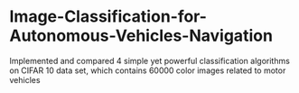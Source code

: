 # Image-Classification-for-Autonomous-Vehicles-Navigation
Implemented and compared 4 simple yet powerful classification algorithms on CIFAR 10 data set, which contains 60000 color images related to motor vehicles
